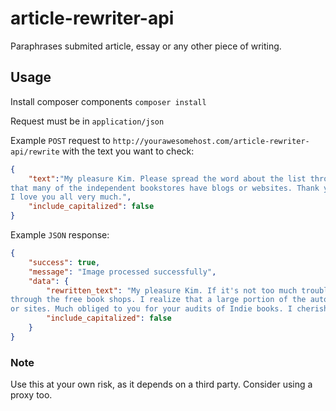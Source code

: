 # article-rewriter-api
Paraphrases submited article, essay or any other piece of writing.

## Usage
Install composer components `composer install`

Request must be in `application/json`

Example `POST` request to `http://yourawesomehost.com/article-rewriter-api/rewrite` with the text you want to check:
```json
{
    "text":"My pleasure Kim. Please spread the word about the list through the independent bookstores. I know 
that many of the independent bookstores have blogs or websites. Thank you for your reviews of Indie books. 
I love you all very much.",
    "include_capitalized": false
}
```

Example `JSON` response:
```json
{
    "success": true,
    "message": "Image processed successfully",
    "data": {
        "rewritten_text": "My pleasure Kim. If it's not too much trouble spread the news about the rundown 
through the free book shops. I realize that a large portion of the autonomous book shops have online journals 
or sites. Much obliged to you for your audits of Indie books. I cherish all of you all that much.",
        "include_capitalized": false
    }
}
```

### Note
Use this at your own risk, as it depends on a third party. Consider using a proxy too.
